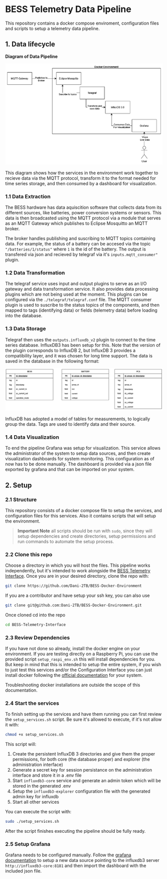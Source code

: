 # BESS Telemetry Data Pipeline

This repository contains a docker compose enviroment, configuration files and scripts to setup a telemetry data pipeline. 


## 1. Data lifecycle

**Diagram of Data Pipeline**

![Diagram of data pipeline](./doc/img/data_pipeline.png)

This diagram shows how the services in the environment work together to recieve data via the MQTT protocol, transform it to the format needed for time series storage, and then consumed by a dashboard for visualization.

### 1.1 Data Extraction

The BESS hardware has data aquiscition software that collects data from its different sources, like batteries, power conversion systems or sensors. This data is then broadcasted using the MQTT protocol via a module that serves as an MQTT Gateway which publishes to Eclipse Mosquitto an MQTT broker.

The broker handles publishing and suscribing to MQTT topics containing data. For example, the status of a battery can be accesed via the topic ```"/batteries/1/status"``` where ```1``` is the id of the battery. The output is transfered via json and recieved by telegraf via it's ```inputs.mqtt_consumer"``` plugin.

### 1.2 Data Transformation

The telegraf service uses input and output plugins to serve as an I/O gateway and data transformation service. It also provides data processing plugins which are not being used at the moment. This plugins can be configured via the ```./telegraf/telegraf.conf``` file. The MQTT consumer plugin is used to suscribe to the status topics of the components, and then mapped to tags (identifying data) or fields (telemetry data) before loading into the database.

### 1.3 Data Storage

Telegraf then uses the ```outputs.influxdb_v2``` plugin to connect to the time series database. InfluxDB3 has been setup for this. Note that the version of the plugin corresponds to InfluxDB 2, but InfluxDB 3 provides a compatibility layer, and it was chosen for long time support. The data is saved in the database in the following format:

![influxdb diagram](./doc/img/influx_diagram.png)

InfluxDB has adopted a model of tables for measurements, to logically group the data. Tags are used to identify data and their source.

### 1.4 Data Visualization

To end the pipeline Grafana was setup for visualization. This service allows the administrator of the system to setup data sources, and then create visualization dashboards for system monitoring. This configuration as of now has to be done manually. The dashboard is provided via a json file exported by grafana and that can be imported on your system.

## 2. Setup

### 2.1 Structure

This repository consists of a docker compose file to setup the services, and configuration files for this services. Also it contains scripts that will setup the environment.

> **Important Note** all scripts should be run with ```sudo```, since they will setup dependencies and create directories, setup permissions and run commands to automate the setup process.

### 2.2 Clone this repo

Choose a directory in which you will host the files. This pipeline works independently, but it's intended to work alongside the [BESS Telemetry Interface](https://github.com/Dani-2TB/BESS-TelemetryInterface). Once you are in your desired directory, clone the repo with:

``` bash
git clone https://github.com/Dani-2TB/BESS-Docker-Environment
```

If you are a contributor and have setup your ssh key, you can also use

``` bash
git clone git@github.com:Dani-2TB/BESS-Docker-Environment.git
```

Once cloned cd into the repo

```bash
cd BESS-Telemetry-Interface
```

### 2.3 Review Dependencies

If you have not done so already, install the docker engine on your environment. If you are testing directly on a Raspberry Pi, you can use the provided script ```setup_raspi_env.sh``` this will install dependencies for you. But keep in mind that this is intended to setup the entire system, if you wish to just test this services and/or the Configuration Interface you can just install docker following the [official documentation](https://docs.docker.com/engine/install/) for your system.

Troubleshooting docker installations are outside the scope of this documentation.

### 2.4 Start the services

To finish setting up the services and have them running you can first review the ```setup_services.sh``` script. Be sure it's allowed to execute, if it's not allow it with:

```bash
chmod +x setup_services.sh
```

This script will:

1. Create the persistent InfluxDB 3 directories and give them the proper permissions, for both core (the database proper) and explorer (the administration interface)
2. Generate a secret key for session persistance on the administration interface and store it in a .env file
3. Start ```influxdb3-core``` service and generate an admin token which will be stored in the generated .env
4. Setup the ```influxdb3-explorer``` configuration file with the generated admin key for influxdb
5. Start all other services

You can execute the script with:

```bash
sudo ./setup_services.sh
```

After the script finishes executing the pipeline should be fully ready.

### 2.5 Setup Grafana

Grafana needs to be configured manually. Follow the [grafana documentation](https://grafana.com/docs/grafana/latest/setup-grafana/configure-grafana/) to setup a new data source pointing to the influxdb3 server ```http://influxdb3-core:8181``` and then import the dashboard with the included json file.
